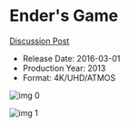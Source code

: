 # Ender's Game

[Discussion Post](https://www.avsforum.com/threads/bass-eq-for-filtered-movies.2995212/post-56916336)

* Release Date: 2016-03-01
* Production Year: 2013
* Format: 4K/UHD/ATMOS

![img 0](https://i.imgur.com/NpsiS9O.jpg)

![img 1](https://i.imgur.com/3iXBQKY.png)


